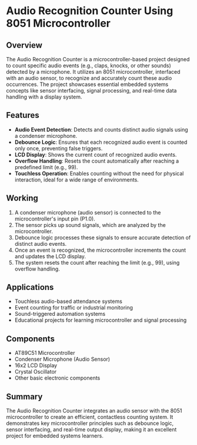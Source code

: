 # Audio Recognition Counter Using 8051 Microcontroller

## Overview
The Audio Recognition Counter is a microcontroller-based project designed to count specific audio events (e.g., claps, knocks, or other sounds) detected by a microphone. It utilizes an 8051 microcontroller, interfaced with an audio sensor, to recognize and accurately count these audio occurrences. The project showcases essential embedded systems concepts like sensor interfacing, signal processing, and real-time data handling with a display system.

## Features
- **Audio Event Detection**: Detects and counts distinct audio signals using a condenser microphone.
- **Debounce Logic**: Ensures that each recognized audio event is counted only once, preventing false triggers.
- **LCD Display**: Shows the current count of recognized audio events.
- **Overflow Handling**: Resets the count automatically after reaching a predefined limit (e.g., 99).
- **Touchless Operation**: Enables counting without the need for physical interaction, ideal for a wide range of environments.

## Working
1. A condenser microphone (audio sensor) is connected to the microcontroller's input pin (P1.0).
2. The sensor picks up sound signals, which are analyzed by the microcontroller.
3. Debounce logic processes these signals to ensure accurate detection of distinct audio events.
4. Once an event is recognized, the microcontroller increments the count and updates the LCD display.
5. The system resets the count after reaching the limit (e.g., 99), using overflow handling.

## Applications
- Touchless audio-based attendance systems
- Event counting for traffic or industrial monitoring
- Sound-triggered automation systems
- Educational projects for learning microcontroller and signal processing

## Components
- AT89C51 Microcontroller
- Condenser Microphone (Audio Sensor)
- 16x2 LCD Display
- Crystal Oscillator
- Other basic electronic components

## Summary
The Audio Recognition Counter integrates an audio sensor with the 8051 microcontroller to create an efficient, contactless counting system. It demonstrates key microcontroller principles such as debounce logic, sensor interfacing, and real-time output display, making it an excellent project for embedded systems learners.

